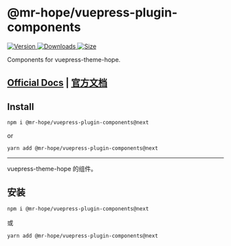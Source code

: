 # @mr-hope/vuepress-plugin-components

[![Version](https://img.shields.io/npm/v/@mr-hope/vuepress-plugin-components/next.svg?style=flat-square&logo=npm) ![Downloads](https://img.shields.io/npm/dm/@mr-hope/vuepress-plugin-components.svg?style=flat-square&logo=npm) ![Size](https://img.shields.io/bundlephobia/min/@mr-hope/vuepress-plugin-components?style=flat-square&logo=npm)](https://www.npmjs.com/package/@mr-hope/vuepress-plugin-components)

Components for vuepress-theme-hope.

## [Official Docs](https://vuepress-theme-hope.github.io/v2/components/) | [官方文档](https://vuepress-theme-hope.github.io/v2/components/zh/)

## Install

```bash
npm i @mr-hope/vuepress-plugin-components@next
```

or

```bash
yarn add @mr-hope/vuepress-plugin-components@next
```

---

vuepress-theme-hope 的组件。

## 安装

```bash
npm i @mr-hope/vuepress-plugin-components@next
```

或

```bash
yarn add @mr-hope/vuepress-plugin-components@next
```
